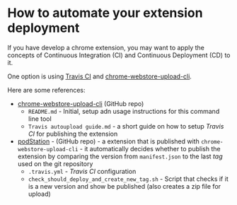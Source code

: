 # How to automate your extension deployment

If you have develop a chrome extension, you may want to apply the concepts of Continuous Integration (CI) and Continuous Deployment (CD) to it.

One option is using [Travis CI][travis-ci] and [chrome-webstore-upload-cli][cwu-cli].

Here are some references:
- [chrome-webstore-upload-cli][cwu-cli] (GitHub repo)
  - `README.md` - Initial, setup adn usage instructions for this command line tool
  - `Travis autoupload guide.md` - a short guide on how to setup _Travis CI_ for publishing the extension
- [podStation][podStation] - (GitHub repo) - a extension that is published with `chrome-webstore-upload-cli` - it automatically decides whether to publish the extension by comparing the version from `manifest.json` to the last _tag_ used on the git repository
  - `.travis.yml` - _Travis CI_ configuration
  - `check_should_deploy_and_create_new_tag.sh` - Script that checks if it is a new version and show be published (also creates a zip file for upload)

[travis-ci]: https://travis-ci.com/
[cwu-cli]: https://github.com/DrewML/chrome-webstore-upload-cli
[podStation]: https://github.com/podStation/podStation
